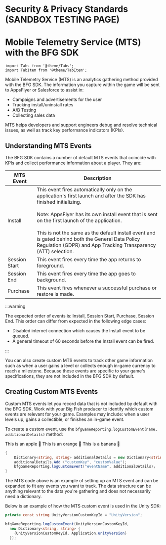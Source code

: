 # Security & Privacy Standards (SANDBOX TESTING PAGE)

# Mobile Telemetry Service (MTS) with the BFG SDK

```mdx-code-block
import Tabs from '@theme/Tabs';
import TabItem from '@theme/TabItem';
```

Mobile Telemetry Service (MTS) is an analytics gathering method provided with the BFG SDK. The information you capture within the game will be sent to AppsFlyer or Salesforce to assist in:

- Campaigns and advertisements for the user
- Tracking install/uninstall rates
- A/B Testing
- Collecting sales data

MTS helps developers and support engineers debug and resolve technical issues, as well as track key performance indicators (KPIs).

## Understanding MTS Events

The BFG SDK contains a number of default MTS events that coincide with KPIs and collect performance information about a player. They are:


| **MTS Event** | **Description**                                                                                                                                                                                                                                                                                                                                                                                  |
|---------------|----------------------------------------------------------------------------------------------------------------------------------------------------------------------------------------------------------------------------------------------------------------------------------------------------------------------------------------------------------------------------------------------------------|
| Install       | This event fires automatically only on the application's first launch and after the SDK has finished initializing.<br><br>Note: AppsFlyer has its own install event that is sent on the first launch of the application. <br /><br />This is not the same as the default install event and is gated behind both the General Data Policy Regulation (GDPR) and App Tracking Transparency (ATT) selection. |
| Session Start | This event fires every time the app returns to foreground.                                                                                                                                                                                                                                                                                                                                               |
| Session End   | This event fires every time the app goes to background.                                                                                                                                                                                                                                                                                                                                                  |
| Purchase      | This event fires whenever a successful purchase or restore is made.                                                                                                                                                                                                                                                                                                                                      |
:::warning

The expected order of events is: Install, Session Start, Purchase, Session End. This order can differ from expected in the following edge cases:

- Disabled internet connection which causes the Install event to be queued.
- A general timeout of 60 seconds before the Install event can be fired.

:::

You can also create custom MTS events to track other game information such as when a user gains a level or collects enough in-game currency to reach a milestone. Because these events are specific to your game's specifications, they are not included in the BFG SDK by default.

## Creating Custom MTS Events 

Custom MTS events let you record data that is not included by default with the BFG SDK. Work with your Big Fish producer to identify which custom events are relevant for your game. Examples may include: when a user levels up, gains a collectible, or finishes an in-game event.  

To create a custom event, use the ``bfgGameReporting.logCustomEvent(name, additionalDetails)`` method:

<Tabs>
  <TabItem value="unity" label="Unity" default>
    This is an apple 🍎
  </TabItem>
  <TabItem value="android" label="Native Android">
    This is an orange 🍊
  </TabItem>
  <TabItem value="ios" label="Native iOS">
    This is a banana 🍌
  </TabItem>
</Tabs>

```csharp
{
    Dictionary<string, string> additionalDetails = new Dictionary<string, string> ();
    additionalDetails.Add ("customKey", "customValue");
    bfgGameReporting.logCustomEvent("eventName", additionalDetails);
}
```

The MTS code above is an example of setting up an MTS event and can be expanded to fit any events you want to track. The data structure can be anything relevant to the data you're gathering and does not necessarily need a dictionary. 

Below is an example of how the MTS custom event is used in the Unity SDK:

```csharp
private const string UnityVersionCustomKeyId = "UnityVersion";

bfgGameReporting.logCustomEvent(UnityVersionCustomKeyId, 
  new Dictionary<string, string> { 
    {UnityVersionCustomKeyId, Application.unityVersion}
  });
```
 
